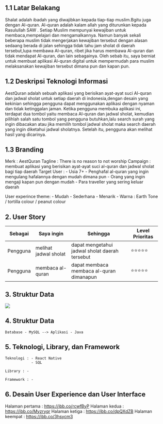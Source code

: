 ## 1.1 Latar Belakang

   Shalat adalah ibadah yang diwajibkan kepada tiap-tiap muslim.Bgitu juga dengan Al-quran. Al-quran adalah kalam allah yang diturunkan kepada Rasulullah SAW . Setiap Muslim mempunyai kewajiban untuk membaca,mempelajari dan mengamalkannya. Namun banyak sekali beberapa muslim tidak mengerjakan kewajiban tersebut dengan alasan sedaang berada di jalan sehingga tidak tahu jam sholat di daerah tersebut,lupa membawa Al-quran, ribet jika harus membawa Al-quran dan tidak mendapat Al-quran, dan lain sebagainya. Oleh sebab itu, saya berniat untuk membuat aplikasi Al-quran digital untuk mempermudah para muslim melaksanakan kewajiban tersebut dimana pun dan kapan pun. 
    
## 1.2 Deskripsi Teknologi Informasi  

   AestQuran adalah sebuah aplikasi yang berisikan ayat-ayat suci Al-quran dan jadwal sholat untuk setiap daerah di indonesia,dengan desain yang kekinian sehingga pengguna dapat menggunakan aplikasi dengan nyaman dan tidak ketinggalan jaman. Ketika pengguna membuka aplikasi ini, terdapat dua tombol yaitu membaca Al-quran dan jadwal sholat, kemudian pilihlah salah satu tombol yang pengguna butuhkan,lalu search surah yang ingin dibacakan atau jika memilih tombol jadwal sholat maka search daerah yang ingin diketahui jadwal sholatnya. Setelah itu, pengguna akan melihat hasil yang dicarinya.

## 1.3 Branding

  Merk : AestQuran
  Tagline : There is no reason to not worship
  Campaign : membuat aplikasi yang berisikan ayat-ayat suci al-quran dan jadwal sholat bagi tiap daerah
  Target User : 
      - Usia 7+
      - Penghafal al-quran yang ingin mengulang hafalannya dengan mudah dimana pun
      - Orang yang ingin mengaji kapan pun dengan mudah
      - Para traveller yang sering keluar daerah

   User experince theme:
      - Mudah
      - Sederhana
      - Menarik
      - Warna : Earth Tone / tortilla colour / peanut colour

## 2. User Story

  Sebagai | Saya ingin | Sehingga | Level Prioritas 
  ---|---|---|---
  Pengguna | melihat jadwal sholat | dapat mengetahui jadwal sholat daerah tersebut |⭐⭐⭐⭐⭐
  Pengguna | membaca al-quran | dapat membaca membaca al-quran dimanapun | ⭐⭐⭐⭐⭐

## 3. Struktur Data

[![](https://mermaid.ink/img/pako:eNpNjssKg0AMRX8lZK0_4KKg2F2hD905XQQnPqgzU8YMIuq_V3HTuwgh5wTugrXTjAk2g5vqjrxAmSsLe9Iq5VGewZN9QxxfIFtuLGAYpOvtZzut7EDr3fIKefVi0nB-_NNycitcq4enubctFHXHOgx8OsfACA17Q73emyzHRaF0bFhhsq-aGwqDKFR221UK4orZ1piIDxxh-GoSzntqPRlMGhpG3n52WUax?type=png)](https://mermaid.live/edit#pako:eNpNjssKg0AMRX8lZK0_4KKg2F2hD905XQQnPqgzU8YMIuq_V3HTuwgh5wTugrXTjAk2g5vqjrxAmSsLe9Iq5VGewZN9QxxfIFtuLGAYpOvtZzut7EDr3fIKefVi0nB-_NNycitcq4enubctFHXHOgx8OsfACA17Q73emyzHRaF0bFhhsq-aGwqDKFR221UK4orZ1piIDxxh-GoSzntqPRlMGhpG3n52WUax)
## 4. Struktur Data

    Database - MySQL --> Aplikasi - Java

## 5. Teknologi, Library, dan Framework

    Teknologi : - React Native
                - SQL

    Library : -

    Framework : -

## 6. Desain User Experience dan User Interface
 Halaman pertama : https://ibb.co/rcwfByP
 Halaman kedua : https://ibb.co/Myzryqr
 Halaman ketiga : https://ibb.co/dpQXdZB
 Halaman keempat : https://ibb.co/3hsycm3
 


    
 
  


  
